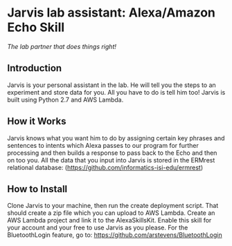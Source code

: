# Jarvis lab assistant: Alexa/Amazon Echo Skill

_The lab partner that does things right!_

## Introduction
Jarvis is your personal assistant in the lab. He will tell you the steps to an experiment and store data for you. All you have to do is tell him too! Jarvis is built using Python 2.7 and AWS Lambda.

## How it Works
Jarvis knows what you want him to do by assigning certain key phrases and sentences to intents which Alexa passes to our program
for further processing and then builds a response to pass back to the Echo and then on too you. All the data that you input into
Jarvis is stored in the ERMrest relational database: (https://github.com/informatics-isi-edu/ermrest)

## How to Install
Clone Jarvis to your machine, then run the create deployment script. That should create a zip file which you can upload to 
AWS Lambda. Create an AWS Lambda project and link it to the AlexaSkillsKit. Enable this skill for your account and your free to
use Jarvis as you please.
For the BluetoothLogin feature, go to: https://github.com/arstevens/BluetoothLogin
